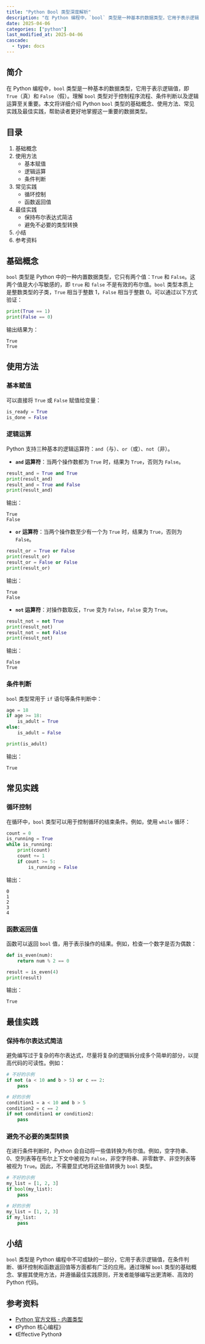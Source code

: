 ```yaml
---
title: "Python Bool 类型深度解析"
description: "在 Python 编程中，`bool` 类型是一种基本的数据类型，它用于表示逻辑值，即 `True`（真）和 `False`（假）。理解 `bool` 类型对于控制程序流程、条件判断以及逻辑运算至关重要。本文将详细介绍 Python `bool` 类型的基础概念、使用方法、常见实践及最佳实践，帮助读者更好地掌握这一重要的数据类型。"
date: 2025-04-06
categories: ["python"]
last_modified_at: 2025-04-06
cascade:
  - type: docs
---
```



## 简介
在 Python 编程中，`bool` 类型是一种基本的数据类型，它用于表示逻辑值，即 `True`（真）和 `False`（假）。理解 `bool` 类型对于控制程序流程、条件判断以及逻辑运算至关重要。本文将详细介绍 Python `bool` 类型的基础概念、使用方法、常见实践及最佳实践，帮助读者更好地掌握这一重要的数据类型。

<!-- more -->
## 目录
1. 基础概念
2. 使用方法
    - 基本赋值
    - 逻辑运算
    - 条件判断
3. 常见实践
    - 循环控制
    - 函数返回值
4. 最佳实践
    - 保持布尔表达式简洁
    - 避免不必要的类型转换
5. 小结
6. 参考资料

## 基础概念
`bool` 类型是 Python 中的一种内置数据类型，它只有两个值：`True` 和 `False`。这两个值是大小写敏感的，即 `true` 和 `false` 不是有效的布尔值。`bool` 类型本质上是整数类型的子类，`True` 相当于整数 1，`False` 相当于整数 0。可以通过以下方式验证：
```python
print(True == 1)  
print(False == 0)  
```
输出结果为：
```
True
True
```

## 使用方法

### 基本赋值
可以直接将 `True` 或 `False` 赋值给变量：
```python
is_ready = True
is_done = False
```

### 逻辑运算
Python 支持三种基本的逻辑运算符：`and`（与）、`or`（或）、`not`（非）。
- **`and` 运算符**：当两个操作数都为 `True` 时，结果为 `True`，否则为 `False`。
```python
result_and = True and True  
print(result_and)  
result_and = True and False  
print(result_and)  
```
输出：
```
True
False
```
- **`or` 运算符**：当两个操作数至少有一个为 `True` 时，结果为 `True`，否则为 `False`。
```python
result_or = True or False  
print(result_or)  
result_or = False or False  
print(result_or)  
```
输出：
```
True
False
```
- **`not` 运算符**：对操作数取反，`True` 变为 `False`，`False` 变为 `True`。
```python
result_not = not True  
print(result_not)  
result_not = not False  
print(result_not)  
```
输出：
```
False
True
```

### 条件判断
`bool` 类型常用于 `if` 语句等条件判断中：
```python
age = 18
if age >= 18:
    is_adult = True
else:
    is_adult = False

print(is_adult)  
```
输出：
```
True
```

## 常见实践

### 循环控制
在循环中，`bool` 类型可以用于控制循环的结束条件。例如，使用 `while` 循环：
```python
count = 0
is_running = True
while is_running:
    print(count)
    count += 1
    if count >= 5:
        is_running = False
```
输出：
```
0
1
2
3
4
```

### 函数返回值
函数可以返回 `bool` 值，用于表示操作的结果。例如，检查一个数字是否为偶数：
```python
def is_even(num):
    return num % 2 == 0

result = is_even(4)
print(result)  
```
输出：
```
True
```

## 最佳实践

### 保持布尔表达式简洁
避免编写过于复杂的布尔表达式，尽量将复杂的逻辑拆分成多个简单的部分，以提高代码的可读性。例如：
```python
# 不好的示例
if not (a < 10 and b > 5) or c == 2:
    pass

# 好的示例
condition1 = a < 10 and b > 5
condition2 = c == 2
if not condition1 or condition2:
    pass
```

### 避免不必要的类型转换
在进行条件判断时，Python 会自动将一些值转换为布尔值。例如，空字符串、0、空列表等在布尔上下文中被视为 `False`，非空字符串、非零数字、非空列表等被视为 `True`。因此，不需要显式地将这些值转换为 `bool` 类型。
```python
# 不好的示例
my_list = [1, 2, 3]
if bool(my_list):
    pass

# 好的示例
my_list = [1, 2, 3]
if my_list:
    pass
```

## 小结
`bool` 类型是 Python 编程中不可或缺的一部分，它用于表示逻辑值，在条件判断、循环控制和函数返回值等方面都有广泛的应用。通过理解 `bool` 类型的基础概念、掌握其使用方法，并遵循最佳实践原则，开发者能够编写出更清晰、高效的 Python 代码。

## 参考资料
- [Python 官方文档 - 内置类型](https://docs.python.org/3/library/stdtypes.html#boolean-values)
- 《Python 核心编程》
- 《Effective Python》
